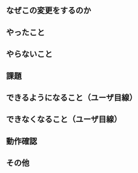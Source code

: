 ## なぜこの変更をするのか

## やったこと

## やらないこと

## 課題

## できるようになること（ユーザ目線）

## できなくなること（ユーザ目線）

## 動作確認

## その他
